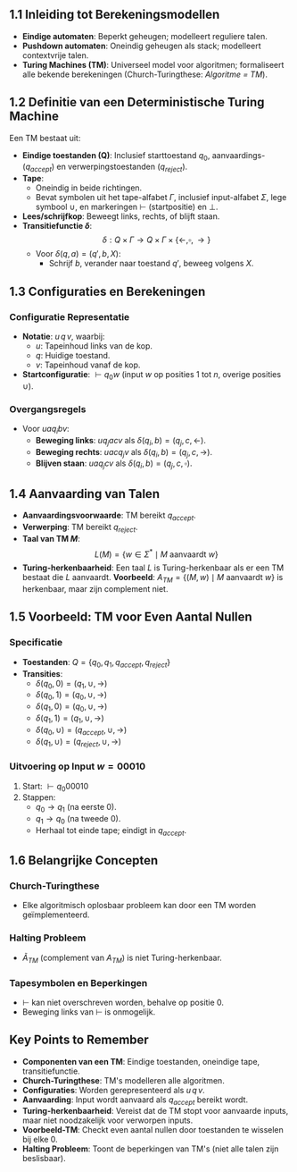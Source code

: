 ## 1.1 Inleiding tot Berekeningsmodellen

- **Eindige automaten**: Beperkt geheugen; modelleert reguliere talen.
- **Pushdown automaten**: Oneindig geheugen als stack; modelleert contextvrije talen.
- **Turing Machines (TM)**: Universeel model voor algoritmen; formaliseert alle bekende berekeningen (Church-Turingthese: _Algoritme = TM_).

## 1.2 Definitie van een Deterministische Turing Machine

Een TM bestaat uit:

- **Eindige toestanden (Q)**: Inclusief starttoestand $q_0$, aanvaardings- ($q_{accept}$) en verwerpingstoestanden ($q_{reject}$).
- **Tape**:
  - Oneindig in beide richtingen.
  - Bevat symbolen uit het tape-alfabet $\Gamma$, inclusief input-alfabet $\Sigma$, lege symbool $\cup$, en markeringen $\vdash$ (startpositie) en $\bot$.
- **Lees/schrijfkop**: Beweegt links, rechts, of blijft staan.
- **Transitiefunctie $\delta$**:
  $$
  \delta: Q \times \Gamma \rightarrow Q \times \Gamma \times \{\leftarrow, \square, \rightarrow\}
  $$
  - Voor $\delta(q, a) = (q', b, X)$:
    - Schrijf $b$, verander naar toestand $q'$, beweeg volgens $X$.

## 1.3 Configuraties en Berekeningen

### Configuratie Representatie

- **Notatie**: $u \, q \, v$, waarbij:
  - $u$: Tapeinhoud links van de kop.
  - $q$: Huidige toestand.
  - $v$: Tapeinhoud vanaf de kop.
- **Startconfiguratie**: $\vdash q_0 w$ (input $w$ op posities 1 tot $n$, overige posities $\cup$).

### Overgangsregels

- Voor $u a q_i b v$:
  - **Beweging links**: $u q_j a c v$ als $\delta(q_i, b) = (q_j, c, \leftarrow)$.
  - **Beweging rechts**: $u a c q_j v$ als $\delta(q_i, b) = (q_j, c, \rightarrow)$.
  - **Blijven staan**: $u a q_j c v$ als $\delta(q_i, b) = (q_j, c, \square)$.

## 1.4 Aanvaarding van Talen

- **Aanvaardingsvoorwaarde**: TM bereikt $q_{accept}$.
- **Verwerping**: TM bereikt $q_{reject}$.
- **Taal van TM $M$**:
  $$
  L(M) = \{ w \in \Sigma^* \mid M \text{ aanvaardt } w \}
  $$
- **Turing-herkenbaarheid**: Een taal $L$ is Turing-herkenbaar als er een TM bestaat die $L$ aanvaardt.
  **Voorbeeld**: $A_{TM} = \{ (M, w) \mid M \text{ aanvaardt } w \}$ is herkenbaar, maar zijn complement niet.

## 1.5 Voorbeeld: TM voor Even Aantal Nullen

### Specificatie

- **Toestanden**: $Q = \{ q_0, q_1, q_{accept}, q_{reject} \}$
- **Transities**:
  - $\delta(q_0, 0) = (q_1, \cup, \rightarrow)$
  - $\delta(q_0, 1) = (q_0, \cup, \rightarrow)$
  - $\delta(q_1, 0) = (q_0, \cup, \rightarrow)$
  - $\delta(q_1, 1) = (q_1, \cup, \rightarrow)$
  - $\delta(q_0, \cup) = (q_{accept}, \cup, \rightarrow)$
  - $\delta(q_1, \cup) = (q_{reject}, \cup, \rightarrow)$

### Uitvoering op Input $w = 00010$

1. Start: $\vdash q_0 00010$
2. Stappen:
   - $q_0 \rightarrow q_1$ (na eerste 0).
   - $q_1 \rightarrow q_0$ (na tweede 0).
   - Herhaal tot einde tape; eindigt in $q_{accept}$.

## 1.6 Belangrijke Concepten

### Church-Turingthese

- Elke algoritmisch oplosbaar probleem kan door een TM worden geïmplementeerd.

### Halting Probleem

- $\tilde{A}_{TM}$ (complement van $A_{TM}$) is niet Turing-herkenbaar.

### Tapesymbolen en Beperkingen

- $\vdash$ kan niet overschreven worden, behalve op positie 0.
- Beweging links van $\vdash$ is onmogelijk.

## Key Points to Remember

- **Componenten van een TM**: Eindige toestanden, oneindige tape, transitiefunctie.
- **Church-Turingthese**: TM's modelleren alle algoritmen.
- **Configuraties**: Worden gerepresenteerd als $u \, q \, v$.
- **Aanvaarding**: Input wordt aanvaard als $q_{accept}$ bereikt wordt.
- **Turing-herkenbaarheid**: Vereist dat de TM stopt voor aanvaarde inputs, maar niet noodzakelijk voor verworpen inputs.
- **Voorbeeld-TM**: Checkt even aantal nullen door toestanden te wisselen bij elke 0.
- **Halting Probleem**: Toont de beperkingen van TM's (niet alle talen zijn beslisbaar).
